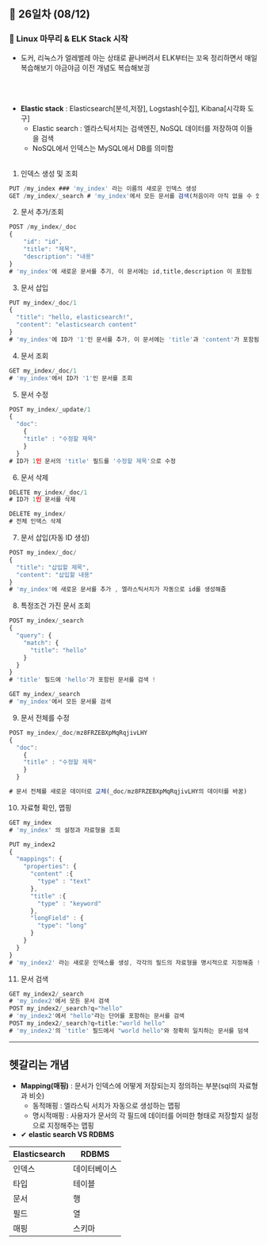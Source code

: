 ## 📅 26일차 (08/12)
### 🔎 Linux 마무리 & ELK Stack 시작
- 도커, 리눅스가 얼레벌레 아는 상태로 끝나버려서 ELK부터는 꼬옥 정리하면서 매일 복습해보기 야금야금 이전 개념도 복습해보긩

<br><br>
- **Elastic stack** : Elasticsearch[분석,저장], Logstash[수집], Kibana[시각화 도구]
  - Elastic search : 엘라스틱서치는 검색엔진, NoSQL 데이터를 저장하여 이들을 검색
  - NoSQL에서 인덱스는 MySQL에서 DB를 의미함
<br><br>
1. 인덱스 생성 및 조회
```JavaScript
PUT /my_index ### 'my_index' 라는 이름의 새로운 인덱스 생성
GET /my_index/_search # 'my_index'에서 모든 문서를 검색(처음이라 아직 없을 수 있다)
```

2. 문서 추가/조회
```JavaScript
POST /my_index/_doc
{
    "id": "id",
    "title": "제목",
    "description": "내용"
}
# 'my_index'에 새로운 문서를 추기, 이 문서에는 id,title,description 이 포함됨
```

3. 문서 삽입
```JavaScript
PUT my_index/_doc/1
{
  "title": "hello, elasticsearch!",
  "content": "elasticsearch content"
}
# 'my_index'에 ID가 '1'인 문서를 추가, 이 문서에는 'title'과 'content'가 포함됨
```

4. 문서 조회
```JavaScript
GET my_index/_doc/1
# 'my_index'에서 ID가 '1'인 문서를 조회
```

5. 문서 수정
```JavaScript
POST my_index/_update/1
{
  "doc": 
    {
    "title" : "수정할 제목"
    }
  }
# ID가 1인 문서의 'title' 필드를 '수정할 제목'으로 수정
```

6. 문서 삭제
```JavaScript
DELETE my_index/_doc/1
# ID가 1인 문서를 삭제

DELETE my_index/
# 전체 인덱스 삭제
```

7. 문서 삽입(자동 ID 생성)
```JavaScript
POST my_index/_doc/
{
  "title": "삽입할 제목",
  "content": "삽입할 내용"
}
# 'my_index'에 새로운 문서를 추가 , 엘라스틱서치가 자동으로 id를 생성해줌
```

8. 특정조건 가진 문서 조회
```JavaScript
POST my_index/_search
{
  "query": {
    "match": {
      "title": "hello"
    }
  } 
}
# 'title' 필드에 'hello'가 포함된 문서를 검색 !

GET my_index/_search
# 'my_index'에서 모든 문서를 검색
```

9. 문서 전체를 수정
```JavaScript
POST my_index/_doc/mz8FRZEBXpMqRqjivLHY
{
  "doc": 
    {
    "title" : "수정할 제목"
    }
  }

# 문서 전체를 새로운 데이터로 교체(_doc/mz8FRZEBXpMqRqjivLHY의 데이터를 바꿈)
```

10. 자료형 확인, 맵핑
```JavaScript
GET my_index
# 'my_index' 의 설정과 자료형을 조회

PUT my_index2
{
  "mappings": {
    "properties": {
      "content" :{
        "type" : "text"
      },
      "title" :{
        "type" : "keyword"
      },
      "longField" : {
        "type": "long"
      }
    }
  }
}
# 'my_index2' 라는 새로운 인덱스를 생성, 각각의 필드의 자료형을 명시적으로 지정해줌 !
```

11. 문서 검색
```JavaScript
GET my_index2/_search
# 'my_index2'에서 모든 문서 검색
POST my_index2/_search?q="hello"
# 'my_index2'에서 "hello"라는 단어를 포함하는 문서를 검색
POST my_index2/_search?q=title:"world hello"
# 'my_index2'의 'title' 필드에서 "world hello"와 정확히 일치하는 문서를 덤색
```

---
헷갈리는 개념
---
- **Mapping(매핑)** : 문서가 인덱스에 어떻게 저장되는지 정의하는 부분(sql의 자료형과 비슷)
  - 동적매핑 : 엘라스틱 서치가 자동으로 생성하는 맵핑
  - 명시적매핑 : 사용자가 문서의 각 필드에 데이터를 어떠한 형태로 저장할지 설정으로 지정해주는 맵핑
- ✔ **elastic search VS RDBMS** 

|Elasticsearch|RDBMS|
|------|---|
|인덱스|데이터베이스|
|타입|테이블|
|문서|행|
|필드|열|
|매핑|스키마|

